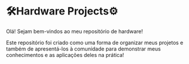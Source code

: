 # 🛠️Hardware Projects⚙️

Olá! Sejam bem-vindos ao meu repositório de hardware!

Este repositório foi criado como uma forma de organizar meus projetos e também de apresentá-los à comunidade para demonstrar meus conhecimentos e as aplicações deles na prática!
